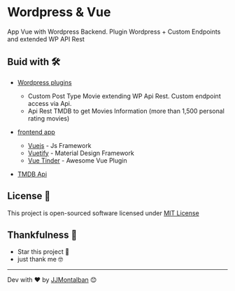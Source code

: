 # Wordpress & Vue

App Vue with Wordpress Backend. Plugin Wordpress + Custom Endpoints and extended WP API Rest

## Buid with 🛠️



* [Wordpress plugins](https://github.com/jjmontalban/wp-vue/tree/master/wordpress/wp-content/plugins)
  - Custom Post Type Movie extending WP Api Rest. Custom endpoint access via Api.
  - Api Rest TMDB to get Movies Information (more than 1,500 personal rating movies)

* [frontend app](https://github.com/jjmontalban/wp-vue/tree/master/vue)
  - [Vuejs](https://github.com/vuejs/vue) - Js Framework
  - [Vuetify](https://vuetifyjs.com/en/) - Material Design Framework
  - [Vue Tinder](https://shanlh.github.io/vue-tinder/) - Awesome Vue Plugin
 
* [TMDB Api](https://developers.themoviedb.org/3/getting-started/introduction) 


## License 📄

This project is open-sourced software licensed under [MIT License](https://opensource.org/licenses/MIT)


## Thankfulness 🎁

* Star this project 📢 
* just thank me 🤓

---
Dev with ❤️ by [JJMontalban](https://jjmontalban.github.io) 😊
